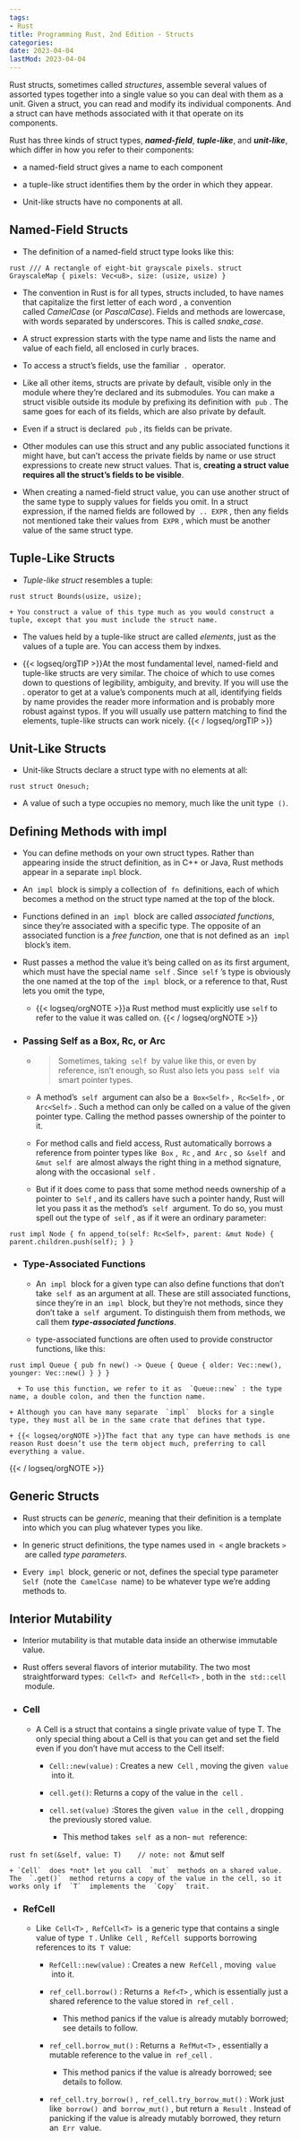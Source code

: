 ```yaml
---
tags:
- Rust
title: Programming Rust, 2nd Edition - Structs
categories:
date: 2023-04-04
lastMod: 2023-04-04
---
```



Rust structs, sometimes called *structures*, assemble several values of assorted types together into a single value so you can deal with them as a unit. Given a struct, you can read and modify its individual components. And a struct can have methods associated with it that operate on its components.

Rust has three kinds of struct types, ***named-field***, ***tuple-like***, and ***unit-like***, which differ in how you refer to their components:


  + a named-field struct gives a name to each component

  + a tuple-like struct identifies them by the order in which they appear.

  + Unit-like structs have no components at all.

## Named-Field Structs

  + The definition of a named-field struct type looks like this:


`rust
/// A rectangle of eight-bit grayscale pixels.
struct GrayscaleMap {
  pixels: Vec<u8>,
  size: (usize, usize)
}
`

  + The convention in Rust is for all types, structs included, to have names that capitalize the first letter of each word , a convention called *CamelCase* (or *PascalCase*). Fields and methods are lowercase, with words separated by underscores. This is called *snake_case*.

  + A struct expression starts with the type name and lists the name and value of each field, all enclosed in curly braces.

  + To access a struct’s fields, use the familiar  `.`  operator.

  + Like all other items, structs are private by default, visible only in the module where they’re declared and its submodules. You can make a struct visible outside its module by prefixing its definition with  `pub` . The same goes for each of its fields, which are also private by default.

  + Even if a struct is declared  `pub` , its fields can be private.

  + Other modules can use this struct and any public associated functions it might have, but can’t access the private fields by name or use struct expressions to create new struct values. That is, **creating a struct value requires all the struct’s fields to be visible**.

  + When creating a named-field struct value, you can use another struct of the same type to supply values for fields you omit. In a struct expression, if the named fields are followed by  `.. EXPR` , then any fields not mentioned take their values from  `EXPR` , which must be another value of the same struct type.

## Tuple-Like Structs

  + *Tuple-like struct* resembles a tuple:

`rust
struct Bounds(usize, usize);
`

    + You construct a value of this type much as you would construct a tuple, except that you must include the struct name.

  + The values held by a tuple-like struct are called *elements*, just as the values of a tuple are. You can access them by indxes.

  + {{< logseq/orgTIP >}}At the most fundamental level, named-field and tuple-like structs are very similar. The choice of which to use comes down to questions of legibility, ambiguity, and brevity. If you will use the . operator to get at a value’s components much at all, identifying fields by name provides the reader more information and is probably more robust against typos. If you will usually use pattern matching to find the elements, tuple-like structs can work nicely.
{{< / logseq/orgTIP >}}

## Unit-Like Structs

  + Unit-like Structs declare a struct type with no elements at all:

`rust
struct Onesuch;
`

  + A value of such a type occupies no memory, much like the unit type  `()`.

## Defining Methods with impl

  + You can define methods on your own struct types. Rather than appearing inside the struct definition, as in C++ or Java, Rust methods appear in a separate `impl` block.

  + An  `impl`  block is simply a collection of  `fn`  definitions, each of which becomes a method on the struct type named at the top of the block.

  + Functions defined in an  `impl`  block are called *associated functions*, since they’re associated with a specific type. The opposite of an associated function is a *free function*, one that is not defined as an  `impl`  block’s item.

  + Rust passes a method the value it’s being called on as its first argument, which must have the special name  `self` . Since  `self` ’s type is obviously the one named at the top of the  `impl`  block, or a reference to that, Rust lets you omit the type,

    + {{< logseq/orgNOTE >}}a Rust method must explicitly use `self` to refer to the value it was called on.
{{< / logseq/orgNOTE >}}

  + ### Passing Self as a Box, Rc, or Arc


    + > Sometimes, taking  `self`  by value like this, or even by reference, isn’t enough, so Rust also lets you pass  `self`  via smart pointer types.

    + A method’s  `self`  argument can also be a  `Box<Self>` ,  `Rc<Self>` , or  `Arc<Self>` . Such a method can only be called on a value of the given pointer type. Calling the method passes ownership of the pointer to it.

    + For method calls and field access, Rust automatically borrows a reference from pointer types like  `Box` ,  `Rc` , and  `Arc` , so  `&self`  and  `&mut self`  are almost always the right thing in a method signature, along with the occasional  `self` .

    + But if it does come to pass that some method needs ownership of a pointer to  `Self` , and its callers have such a pointer handy, Rust will let you pass it as the method’s  `self`  argument. To do so, you must spell out the type of  `self` , as if it were an ordinary parameter:

`rust
impl Node {
  fn append_to(self: Rc<Self>, parent: &mut Node) {
      parent.children.push(self);
  }
}
`

  + ### Type-Associated Functions

    + An  `impl`  block for a given type can also define functions that don’t take  `self`  as an argument at all. These are still associated functions, since they’re in an  `impl`  block, but they’re not methods, since they don’t take a  `self`  argument. To distinguish them from methods, we call them ***type-associated functions***.

    + type-associated functions are often used to provide constructor functions, like this:


`rust
impl Queue {
  pub fn new() -> Queue {
      Queue { older: Vec::new(), younger: Vec::new() }
  }
}
`

      + To use this function, we refer to it as  `Queue::new` : the type name, a double colon, and then the function name.

    + Although you can have many separate  `impl`  blocks for a single type, they must all be in the same crate that defines that type.

    + {{< logseq/orgNOTE >}}The fact that any type can have methods is one reason Rust doesn’t use the term object much, preferring to call everything a value.
{{< / logseq/orgNOTE >}}

## Generic Structs

  + Rust structs can be *generic*, meaning that their definition is a template into which you can plug whatever types you like.

  + In generic struct definitions, the type names used in  `<` angle brackets `>`  are called *type parameters*.

  + Every  `impl`  block, generic or not, defines the special type parameter  `Self`  (note the  `CamelCase`  name) to be whatever type we’re adding methods to.

## Interior Mutability

  + Interior mutability is that mutable data inside an otherwise immutable value.

  + Rust offers several flavors of interior mutability. The two most straightforward types:  `Cell<T>`  and  `RefCell<T>` , both in the  `std::cell`  module.

  + ### Cell<T>

    + A Cell<T> is a struct that contains a single private value of type T. The only special thing about a Cell is that you can get and set the field even if you don’t have mut access to the Cell itself:

      + `Cell::new(value)` : Creates a new  `Cell` , moving the given  `value`  into it.

      + `cell.get()`: Returns a copy of the value in the  `cell` .

      + `cell.set(value)` :Stores the given  `value`  in the  `cell` , dropping the previously stored value.

        + This method takes  `self`  as a non- `mut`  reference:

`rust
fn set(&self, value: T)    // note: not `&mut self`
`

    + `Cell`  does *not* let you call  `mut`  methods on a shared value. The  `.get()`  method returns a copy of the value in the cell, so it works only if  `T`  implements the  `Copy`  trait.

  + ### RefCell<T>

    + Like  `Cell<T>` ,  `RefCell<T>`  is a generic type that contains a single value of type  `T` . Unlike  `Cell` ,  `RefCell`  supports borrowing references to its  `T`  value:

      + `RefCell::new(value)` : Creates a new  `RefCell` , moving  `value`  into it.

      + `ref_cell.borrow()` : Returns a  `Ref<T>` , which is essentially just a shared reference to the value stored in  `ref_cell` .

        + This method panics if the value is already mutably borrowed; see details to follow.

      + `ref_cell.borrow_mut()` : Returns a  `RefMut<T>` , essentially a mutable reference to the value in  `ref_cell` .

        + This method panics if the value is already borrowed; see details to follow.

      + `ref_cell.try_borrow()` ,  `ref_cell.try_borrow_mut()` : Work just like  `borrow()`  and  `borrow_mut()` , but return a  `Result` . Instead of panicking if the value is already mutably borrowed, they return an  `Err`  value.
